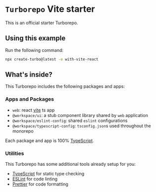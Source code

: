 # `Turborepo` Vite starter

This is an official starter Turborepo.

## Using this example

Run the following command:

```sh
npx create-turbo@latest -e with-vite-react
```

## What's inside?

This Turborepo includes the following packages and apps:

### Apps and Packages

- `web`: react [vite](https://vitejs.dev) ts app
- `@workspace/ui`: a stub component library shared by `web` application
- `@workspace/eslint-config`: shared `eslint` configurations
- `@workspace/typescript-config`: `tsconfig.json`s used throughout the monorepo

Each package and app is 100% [TypeScript](https://www.typescriptlang.org/).

### Utilities

This Turborepo has some additional tools already setup for you:

- [TypeScript](https://www.typescriptlang.org/) for static type checking
- [ESLint](https://eslint.org/) for code linting
- [Prettier](https://prettier.io) for code formatting

